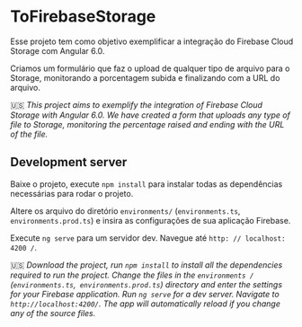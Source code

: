 # ToFirebaseStorage

Esse projeto tem como objetivo exemplificar a integração do Firebase Cloud Storage com Angular 6.0.

Criamos um formulário que faz o upload de qualquer tipo de arquivo para o Storage, monitorando a porcentagem subida e finalizando com a URL do arquivo.


:us: _This project aims to exemplify the integration of Firebase Cloud Storage with Angular 6.0._
_We have created a form that uploads any type of file to Storage, monitoring the percentage raised and ending with the URL of the file._

## Development server

Baixe o projeto, execute `npm install` para instalar todas as dependências necessárias para rodar o projeto.

Altere os arquivo do diretório `environments/` (`environments.ts`, `environments.prod.ts`) e insira as configurações de sua aplicação Firebase.

Execute `ng serve` para um servidor dev. Navegue até `http: // localhost: 4200 /`.


:us: _Download the project, run `npm install` to install all the dependencies required to run the project._
_Change the files in the `environments /` (`environments.ts`,` environments.prod.ts`) directory and enter the settings for your Firebase application._
_Run `ng serve` for a dev server. Navigate to `http://localhost:4200/`. The app will automatically reload if you change any of the source files._

